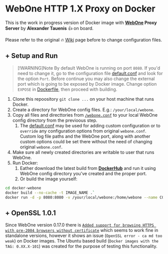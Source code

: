 # WebOne HTTP 1.X Proxy on Docker

This is the work in progress version of Docker image with **[WebOne](https://github.com/atauenis/webone) Proxy Server** by **Alexander Tauenis** 👍 on board.

Please refer to the original 🔥 [Wiki](https://github.com/atauenis/webone/wiki) page before to change configuration files.

## + Setup and Run

>[!WARNING]Note
By default WebOne is running on port `8080`. If you'd need to change it, go to the configuration file [default.conf](webone.config/webone.conf.d/default.conf) and look for the option `Port`. Before continue you may also change the external port which is going to be exposed by Docker image. Change option `EXPOSE` in [Dockerfile](./Dockerfile), then proceed with building.

1. Clone this repoository `git clone ...` on your host machine that runs Docker.
2. Create a directory for WebOne config files. E.g.: `/your/local/webone`.
3. Copy all files and directtories from [`/webone.conf`](./webone.config/) to your local WebOne config directory from the previoous step.
   1. The [default.conf](/webone.config/webone.conf.d/default.conf) may be used for adding custom configuration or to `override` any configuration options from original `webone.conf`. 
   Custom log file paths and the WebOne port, along with another custom options could be set there without the need of changing original `webone.conf`.
4. Make sure all newly created directories are writable to user that runs WebOne.
5. Run Docker:
   1. Eather download the latest build from **[DockerHub](https://hub.docker.com/r/u306060/webone)** and run it using WebOne config directory you've created and the proper port.
   2. Or build the image yourself:

```bash
cd docker-webone
docker build --no-cache -t IMAGE_NAME .`
docker run -d -p 8080:8080 -v /your/local/webone:/home/webone --name CONTAINER_NAME IMAGE_NAME
```

## + OpenSSL 1.0.1

Since WebOne version 0.17.0 there is [`Added support for browsing HTTPS with pre-2004 browsers without certificate`](https://github.com/atauenis/webone/releases/tag/v0.17.0) which seems to work fine in standalone versions, however it shows an issue (`OpenSSL error - ca md too weak`) on Docker images. The Ubuntu based build (`Docker images with the TAG: 0.XX.X-101`) was created for the purpose of testing this functionality.
